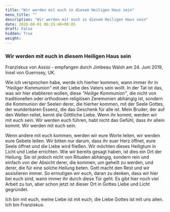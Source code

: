 ```yaml
---
title: "Wir werden mit euch in diesem Heiligen Haus sein"
menu_title: ""
description: "Wir werden mit euch in diesem Heiligen Haus sein"
date: 2020-08-01 06:25:48+00:85
draft: False
hidden: True
weight:
---
```

### Wir werden mit euch in diesem Heiligen Haus sein

Franziskus von Assisi - empfangen durch Jimbeau Walsh am 24. Juni 2019, Insel von Guernsey, UK.

Wie ich versprochen habe, werde ich hierher kommen, wann immer ihr in *"Heiliger Kommunion"* mit der Liebe des Vaters sein wollt. In der Tat ist das, was wir hier etablieren wollen, diese *"Heilige Kommunion"*, die nicht von traditionellen oder orthodoxen religiösen Zeremonien abhängig ist, sondern die Kommunion der Seelen derer, die hierher kommen, mit der Seele Gottes, der wunderbaren Essenz, die das Geschenk für alle ist. Mein Bruder, der auf den Wellen reitet, kennt die Göttliche Liebe. Wenn ihr kommt, werden wir mit euch sein. Wir werden euch führen, habt nicht das Gefühl, dass ihr allein kommt. Wir werden mit euch sein.

Wenn andere mit euch kommen, werden wir eure Worte leiten, wir werden eure Gebete leiten. Wir bitten nur darum, dass ihr euer Herz öffnet, eure Seele öffnet und die Liebe wird fließen. Wir möchten dieses Heiligtum in Licht und Liebe errichten. Wie wir bereits gesagt haben, ist dies ein Ort der Heilung. Sie ist jedoch nicht von Ritualen abhängig, sondern rein und einfach von der Absicht derer, die kommen, um geheilt zu werden, und derer, die für eine solche Heilung beten. Gott macht den Rest und wir assistieren immer. So ermutigen wir euch, daran zu denken, dass wir hier bei euch sind, wann immer ihr durch diese Tür geht. Es gibt hier noch viel Arbeit zu tun, aber schon jetzt ist dieser Ort in Gottes Liebe und Licht gegründet.

Ich bin mit euch, meine Liebe ist mit euch, die Liebe Gottes ist mit uns allen. Ich bin Franziskus.

